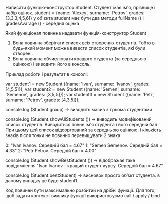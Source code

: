 Написати функцію-конструктор Student. Студент має ім'я, прізвище і набір оцінок.
student = {name: 'Alexey', surname: 'Petrov', grades: [3,3,3,4,5,6]}
у об'єкта student має бути два методи fullName () і gradesAvarage () - середня оцінка

Який функціонал повинна надавати функція-конструктор Student
1) Вона повинна зберігати список всіх створених студентів. Тобто в будь-який момент можна вивести список студентів, які були створені.
2) Вона повинна обчислювати кращого студента (за середньою оцінкою) і виводити його в консоль.

Приклад роботи і результат в консолі:

var student1 = new Student ({name: 'Ivan', surname: 'Ivanov', grades: [4,5,5]});
var student2 = new Student ({name: 'Semen', surname: 'Semenov', grades: [3,5,5]});
var student3 = new Student ({name: 'Petr', surname: 'Petrov', grades: [4,3,5]});

console.log (Student.group) -> виводить масив з трьома студентами

console.log (Student.showAllStudents ()) -> виводить модифікований список студентів.
Виводиться повне ім'я студента і його середній бал
При цьому цей список відсортований за середньою оцінкою.
і кількість знаків після точки не повинно перевищувати 2 знака.

0: "Ivan Ivanov. Середній бал = 4.67"
1: "Semen Semenov. Середній бал = 4.33"
2: "Petr Petrov. Середній бал = 4.00"

console.log (Student.showBestStudent ()) -> відображає таке повідомлення
"Ivan Ivanov - кращий студент курсу. Середній бал = 4.67"

console.log (Student.bestStudent) -> висновок просто об’єкт студента. в даному випадку це буде student1.

Код повинен бути максимально розбитий на дрібні функції. Для того, щоб задати контекст виклику функції використовуємо call / apply / bind